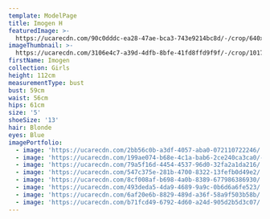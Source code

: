 ```yaml
---
template: ModelPage
title: Imogen H
featuredImage: >-
  https://ucarecdn.com/90c0dddc-ea28-47ae-bca3-743e9214bc8d/-/crop/640x335/0,52/-/preview/
imageThumbnail: >-
  https://ucarecdn.com/3106e4c7-a39d-4dfb-8bfe-41fd8ffd9f9f/-/crop/1017x1283/1025,0/-/preview/
firstName: Imogen
collection: Girls
height: 112cm
measurementType: bust
bust: 59cm
waist: 56cm
hips: 61cm
size: '5'
shoeSize: '13'
hair: Blonde
eyes: Blue
imagePortfolio:
  - image: 'https://ucarecdn.com/2bb56c0b-a3df-4057-aba0-072110722246/'
  - image: 'https://ucarecdn.com/199ae074-b68e-4c1a-bab6-2ce240ca3ca0/-/preview/'
  - image: 'https://ucarecdn.com/79a5f16d-4454-4537-96d0-32fa2a1da216/'
  - image: 'https://ucarecdn.com/547c375e-281b-4700-8322-13fefb0d49e2/'
  - image: 'https://ucarecdn.com/8cf008af-b698-4a0b-8389-677986386930/'
  - image: 'https://ucarecdn.com/493deda5-4da9-4689-9a9c-0b6d6a6fe523/'
  - image: 'https://ucarecdn.com/6af20e6b-8829-489d-a36f-58a9f503b58b/'
  - image: 'https://ucarecdn.com/b71fcd49-6792-4d60-a24d-905d2b5d3c07/'
---
```


